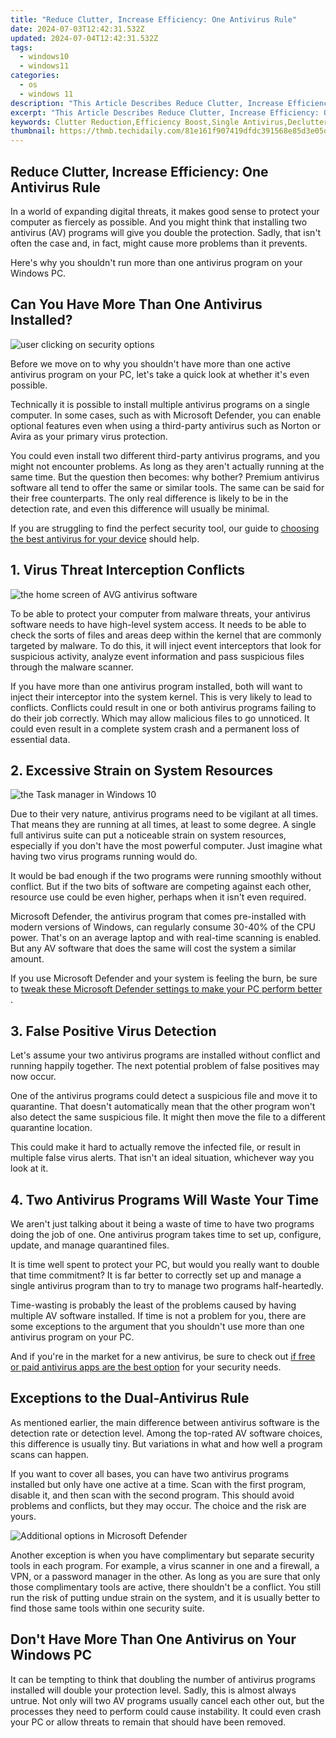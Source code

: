 ```yaml
---
title: "Reduce Clutter, Increase Efficiency: One Antivirus Rule"
date: 2024-07-03T12:42:31.532Z
updated: 2024-07-04T12:42:31.532Z
tags:
  - windows10
  - windows11
categories:
  - os
  - windows 11
description: "This Article Describes Reduce Clutter, Increase Efficiency: One Antivirus Rule"
excerpt: "This Article Describes Reduce Clutter, Increase Efficiency: One Antivirus Rule"
keywords: Clutter Reduction,Efficiency Boost,Single Antivirus,Declutter Security,Simplify Tech,OneAppTech,VirusEaseRule
thumbnail: https://thmb.techidaily.com/81e161f907419dfdc391568e85d3e05da23f1ff740a914248fee4864660d3de9.jpg
---
```


## Reduce Clutter, Increase Efficiency: One Antivirus Rule

 In a world of expanding digital threats, it makes good sense to protect your computer as fiercely as possible. And you might think that installing two antivirus (AV) programs will give you double the protection. Sadly, that isn't often the case and, in fact, might cause more problems than it prevents.

 Here's why you shouldn't run more than one antivirus program on your Windows PC.

## Can You Have More Than One Antivirus Installed?

![user clicking on security options](https://static1.makeuseofimages.com/wordpress/wp-content/uploads/2023/02/antivirus-security.jpg)

 Before we move on to why you shouldn't have more than one active antivirus program on your PC, let's take a quick look at whether it's even possible.

 Technically it is possible to install multiple antivirus programs on a single computer. In some cases, such as with Microsoft Defender, you can enable optional features even when using a third-party antivirus such as Norton or Avira as your primary virus protection.

 You could even install two different third-party antivirus programs, and you might not encounter problems. As long as they aren't actually running at the same time. But the question then becomes: why bother? Premium antivirus software all tend to offer the same or similar tools. The same can be said for their free counterparts. The only real difference is likely to be in the detection rate, and even this difference will usually be minimal.

 If you are struggling to find the perfect security tool, our guide to [choosing the best antivirus for your device](https://www.makeuseof.com/how-to-choose-best-antivirus-for-device/) should help.

## 1\. Virus Threat Interception Conflicts

![the home screen of AVG antivirus software](https://static1.makeuseofimages.com/wordpress/wp-content/uploads/2023/02/antivirus-software.jpg)

 To be able to protect your computer from malware threats, your antivirus software needs to have high-level system access. It needs to be able to check the sorts of files and areas deep within the kernel that are commonly targeted by malware. To do this, it will inject event interceptors that look for suspicious activity, analyze event information and pass suspicious files through the malware scanner.

 If you have more than one antivirus program installed, both will want to inject their interceptor into the system kernel. This is very likely to lead to conflicts. Conflicts could result in one or both antivirus programs failing to do their job correctly. Which may allow malicious files to go unnoticed. It could even result in a complete system crash and a permanent loss of essential data.

## 2\. Excessive Strain on System Resources

![the Task manager in Windows 10](https://static1.makeuseofimages.com/wordpress/wp-content/uploads/2023/02/task-manager.jpg)

 Due to their very nature, antivirus programs need to be vigilant at all times. That means they are running at all times, at least to some degree. A single full antivirus suite can put a noticeable strain on system resources, especially if you don't have the most powerful computer. Just imagine what having two virus programs running would do.

 It would be bad enough if the two programs were running smoothly without conflict. But if the two bits of software are competing against each other, resource use could be even higher, perhaps when it isn't even required.

 Microsoft Defender, the antivirus program that comes pre-installed with modern versions of Windows, can regularly consume 30-40% of the CPU power. That's on an average laptop and with real-time scanning is enabled. But any AV software that does the same will cost the system a similar amount.

 If you use Microsoft Defender and your system is feeling the burn, be sure to [tweak these Microsoft Defender settings to make your PC perform better](https://www.makeuseof.com/windows-defender-performance-tweaks/) .

## 3\. False Positive Virus Detection

 Let's assume your two antivirus programs are installed without conflict and running happily together. The next potential problem of false positives may now occur.

 One of the antivirus programs could detect a suspicious file and move it to quarantine. That doesn't automatically mean that the other program won't also detect the same suspicious file. It might then move the file to a different quarantine location.

 This could make it hard to actually remove the infected file, or result in multiple false virus alerts. That isn't an ideal situation, whichever way you look at it.

## 4\. Two Antivirus Programs Will Waste Your Time

 We aren't just talking about it being a waste of time to have two programs doing the job of one. One antivirus program takes time to set up, configure, update, and manage quarantined files.

 It is time well spent to protect your PC, but would you really want to double that time commitment? It is far better to correctly set up and manage a single antivirus program than to try to manage two programs half-heartedly.

 Time-wasting is probably the least of the problems caused by having multiple AV software installed. If time is not a problem for you, there are some exceptions to the argument that you shouldn't use more than one antivirus program on your PC.

 And if you're in the market for a new antivirus, be sure to check out [if free or paid antivirus apps are the best option](https://www.makeuseof.com/free-vs-paid-antivirus/) for your security needs.

## Exceptions to the Dual-Antivirus Rule

 As mentioned earlier, the main difference between antivirus software is the detection rate or detection level. Among the top-rated AV software choices, this difference is usually tiny. But variations in what and how well a program scans can happen.

 If you want to cover all bases, you can have two antivirus programs installed but only have one active at a time. Scan with the first program, disable it, and then scan with the second program. This should avoid problems and conflicts, but they may occur. The choice and the risk are yours.

![Additional options in Microsoft Defender](https://static1.makeuseofimages.com/wordpress/wp-content/uploads/2023/02/microsoft-defender.jpg)

 Another exception is when you have complimentary but separate security tools in each program. For example, a virus scanner in one and a firewall, a VPN, or a password manager in the other. As long as you are sure that only those complimentary tools are active, there shouldn't be a conflict. You still run the risk of putting undue strain on the system, and it is usually better to find those same tools within one security suite.

## Don't Have More Than One Antivirus on Your Windows PC

 It can be tempting to think that doubling the number of antivirus programs installed will double your protection level. Sadly, this is almost always untrue. Not only will two AV programs usually cancel each other out, but the processes they need to perform could cause instability. It could even crash your PC or allow threats to remain that should have been removed.


<ins class="adsbygoogle"
     style="display:block"
     data-ad-format="autorelaxed"
     data-ad-client="ca-pub-7571918770474297"
     data-ad-slot="1223367746"></ins>



<ins class="adsbygoogle"
     style="display:block"
     data-ad-client="ca-pub-7571918770474297"
     data-ad-slot="8358498916"
     data-ad-format="auto"
     data-full-width-responsive="true"></ins>


